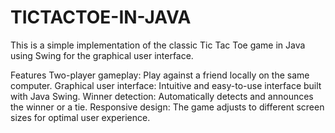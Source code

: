 # TICTACTOE-IN-JAVA
This is a simple implementation of the classic Tic Tac Toe game in Java using Swing for the graphical user interface.

Features
Two-player gameplay: Play against a friend locally on the same computer.
Graphical user interface: Intuitive and easy-to-use interface built with Java Swing.
Winner detection: Automatically detects and announces the winner or a tie.
Responsive design: The game adjusts to different screen sizes for optimal user experience.


